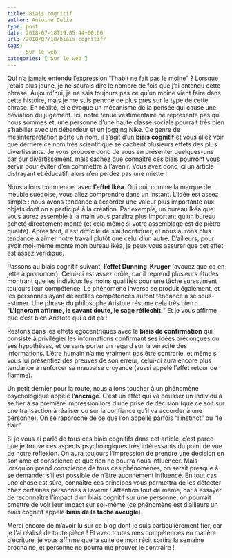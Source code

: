 ```yaml
---
title: Biais cognitif
author: Antoine Delia
type: post
date: 2018-07-18T19:05:44+00:00
url: /2018/07/18/biais-cognitif/
tags:
    - Sur le web
categories: [ Sur le web ]
---
```

Qui n&#8217;a jamais entendu l&#8217;expression &#8220;l&#8217;habit ne fait pas le moine&#8221; ? Lorsque j&#8217;étais plus jeune, je ne saurais dire le nombre de fois que j&#8217;ai entendu cette phrase. Aujourd&#8217;hui, je ne sais toujours pas ce qu&#8217;un moine vient faire dans cette histoire, mais je me suis penché de plus près sur le type de cette phrase. En réalité, elle évoque un mécanisme de la pensée qui cause une déviation du jugement. Ici, notre tenue vestimentaire ne représente pas qui nous sommes et, une personne d&#8217;une haute classe sociale pourrait très bien s&#8217;habiller avec un débardeur et un jogging Nike. Ce genre de mésinterprétation porte un nom, il s&#8217;agit d&#8217;un **biais cognitif** et vous allez voir que derrière ce nom très scientifique se cachent plusieurs effets des plus divertissants. Je vous propose donc de vous en présenter quelques-uns par pur divertissement, mais sachez que connaître ces biais pourront vous servir pour éviter d&#8217;en commettre à l&#8217;avenir. Vous avez donc ici un article distrayant et éducatif, alors n&#8217;en perdez pas une miette !

Nous allons commencer avec **l&#8217;effet Ikéa**. Oui oui, comme la marque de meuble suédoise, vous allez comprendre dans un instant. L&#8217;idée est assez simple : nous avons tendance à accorder une valeur plus importante aux objets dont on a participé à la création. Par exemple, un bureau Ikéa que vous aurez assemblé à la main vous paraîtra plus important qu&#8217;un bureau acheté directement monté (et cela même si votre assemblage est de piètre qualité). Après tout, il est difficile de s&#8217;autocritiquer, et nous aurons plus tendance à aimer notre travail plutôt que celui d&#8217;un autre. D&#8217;ailleurs, pour avoir moi-même monté mon bureau Ikéa, je peux vous assurer que cet effet est assez véridique.

Passons au biais cognitif suivant, **l&#8217;effet Dunning-Kruger** (avouez que ça en jette à prononcer). Celui-ci est assez drôle, car il reprend plusieurs études montrant que les individus les moins qualifiés pour une tâche surestiment toujours leur compétence. Le phénomène inverse se produit également, et les personnes ayant de réelles compétences auront tendance à se sous-estimer. Une phrase du philosophe Aristote résume cela très bien : &#8220;**L&#8217;ignorant affirme, le savant doute, le sage réfléchit.**&#8221; Et je vous affirme que c&#8217;est bien Aristote qui a dit ça !

Restons dans les effets égocentriques avec le **biais de confirmation** qui consiste à privilégier les informations confirmant ses idées préconçues ou ses hypothèses, et ce sans porter un regard sur la véracité des informations. L&#8217;être humain n&#8217;aime vraiment pas être contrarié, et même si vous lui présentiez des preuves de son erreur, celui-ci aura encore plus tendance à renforcer sa mauvaise croyance (aussi appelé l&#8217;effet retour de flamme).

Un petit dernier pour la route, nous allons toucher à un phénomène psychologique appelé **l&#8217;ancrage**. C&#8217;est un effet qui va pousser un individu à se fier à sa première impression lors d&#8217;une prise de décision (que ce soit sur une transaction à réaliser ou sur la confiance qu&#8217;il va accorder à une personne). On se rapproche de ce que l&#8217;on appelle parfois &#8220;l&#8217;instinct&#8221; ou &#8220;le flair&#8221;.

Si je vous ai parlé de tous ces biais cognitifs dans cet article, c&#8217;est parce que je trouve ces aspects psychologiques très intéressants du point de vue de notre réflexion. On aura toujours l&#8217;impression de prendre une décision en son âme et conscience et que rien ne pourra nous influencer. Mais lorsqu&#8217;on prend conscience de tous ces phénomènes, on serait presque à se demander s&#8217;il est possible de n&#8217;être aucunement influencé. En tout cas une chose est sûre, connaître ces principes vous permettra de les détecter chez certaines personnes à l&#8217;avenir ! Attention tout de même, car à essayer de reconnaître l&#8217;impact d&#8217;un biais cognitif sur une personne, on pourrait omettre de voir leur impact sur soi-même (ce phénomène est d&#8217;ailleurs un biais cognitif appelé **biais de la tache aveugle**).

Merci encore de m&#8217;avoir lu sur ce blog dont je suis particulièrement fier, car je l&#8217;ai réalisé de toute pièce ! Et avec toutes mes compétences en matière d&#8217;écriture, je vous affirme que la suite de mon récit sortira la semaine prochaine, et personne ne pourra me prouver le contraire !
